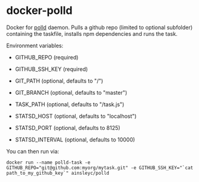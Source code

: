 # docker-polld

Docker for [polld](https://github.com/ainsleyc/polld) daemon. Pulls a github repo (limited to optional subfolder) containing the taskfile, installs npm dependencies and runs the task.

Environment variables:

- GITHUB_REPO (required)
- GITHUB_SSH_KEY (required)
- GIT_PATH (optional, defaults to "/")
- GIT_BRANCH (optional, defaults to "master")

- TASK_PATH (optional, defaults to "/task.js")
- STATSD_HOST (optional, defaults to "localhost")
- STATSD_PORT (optional, defaults to 8125)
- STATSD_INTERVAL (optional, defaults to 10000) 

You can then run via:
```
docker run --name polld-task -e GITHUB_REPO="git@github.com:myorg/mytask.git" -e GITHUB_SSH_KEY="`cat path_to_my_github_key`" ainsleyc/polld
```
